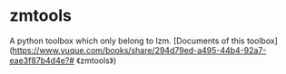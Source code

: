 # zmtools
A python toolbox which only belong to lzm.
[Documents of this toolbox](https://www.yuque.com/books/share/294d79ed-a495-44b4-92a7-eae3f87b4d4e?# 《zmtools》)
